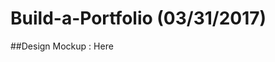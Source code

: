 # Build-a-Portfolio (03/31/2017)

##Design Mockup : <a herf="https://storage.googleapis.com/supplemental_media/udacityu/2655898586/design-mockup-portfolio.pdf">Here</a>
